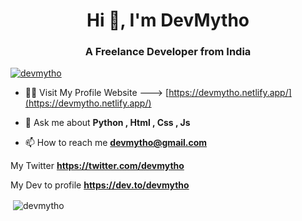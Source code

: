 <h1 align="center">Hi 👋, I'm DevMytho</h1>
<h3 align="center">A Freelance Developer from India</h3>

<p align="left"> <a href="https://twitter.com/devmytho" target="blank"><img src="https://img.shields.io/twitter/follow/devmytho?logo=twitter&style=for-the-badge" alt="devmytho" /></a> </p>

- 👨‍💻 Visit My Profile Website ---> [https://devmytho.netlify.app/](https://devmytho.netlify.app/)

- 💬 Ask me about **Python , Html , Css , Js**

- 📫 How to reach me **devmytho@gmail.com**

My Twitter **https://twitter.com/devmytho**

My Dev to profile **https://dev.to/devmytho**

<p>&nbsp;<img align="center" src="https://github-readme-stats.vercel.app/api?username=devmytho&show_icons=true&locale=en" alt="devmytho" /></p>
